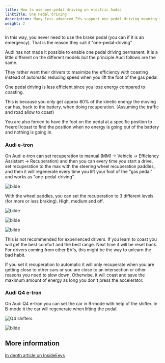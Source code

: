 ```yaml
---
title: How to use one-pedal driving on electric Audis
linktitle: One Pedal driving
description: Many less advanced EVs support one pedal driving meaning that when you lift the foot from the  accelerator  (gas pedal) it will actively reduce the speed using regeneration.
weight: 2
---
```


In this way, you never need to use the brake pedal (you can if it is an emergency). That is the reason they call it "one-pedal-driving"

Audi has not made it possible to enable one pedal driving permanent. It is a little different on the different models but the principle Audi
follows are the same.

They rather want their drivers to maximize the efficiency  with coasting instead of automatic reducing speed when you lift the foot of the gas pedal.

One pedal driving is less efficient since you lose energy compared to coasting. 

This is because you only get approx 80% of the kinetic energy the moving car has, back to the battery, when doing recuperation. (Assuming the traffic and road allow to coast)  

You are  also forced to have the foot on the pedal at a specific position to freeroll/coast to find the position when no energy is going out of the battery and nothing is going in.

### Audi e-tron

On Audi e-tron can set recuperation to manual (MMI -> Vehicle -> Efficiency Assistant -> Recuperation)  and then you can every time you start a drive, set recuperation to the max with the steering wheel recuperation paddles, and then it will regenerate every time you lift your foot of the "gas pedal" and works as "one-pedal-driving".

![bilde](recuperationmode.png "Recuperation mode")

With the wheel paddles, you can set the recuperation to 3 different levels. (for more or less braking). High, medium and off.

![bilde](paddleleft.png "Left paddle to increase regen.")

![bilde](paddleright.png "Right paddle to reduce regen.")

![bilde](regenlevel.png "This shows how the regen is on 50% on max.")

This is not recommended for experienced drivers. If you learn to coast you will get the best comfort and the best range.
Next time it will be reset back. For drivers coming from other EV's, this might be the way to unlearn the bad habit.

If you set it recuperation to automatic it will only recuperate when you are getting close to other cars or you are close to an intersection or other reasons you need to slow down.  Otherwise, it will coast and save the maximum amount of energy as long you don't press the accelerator.

### Audi Q4 e-tron

On Audi Q4 e-tron you can set the car in B-mode with help of the shifter. In B-mode it the car will regenerate when lifting the pedal. 

![Q4 shifters](q4shifter.jpg "Gear shifter Audi Q4 with D/B mode")

![bilde](regenlevelq4.jpg "The green bar to the right of the big D shows the regen level on Q4 when driving i B mode")

## More information

[In depth article on InsideEevs](https://insideevs.com/news/341641/the-nitty-gritty-details-on-audis-two-pedal-ev-braking-system/)
